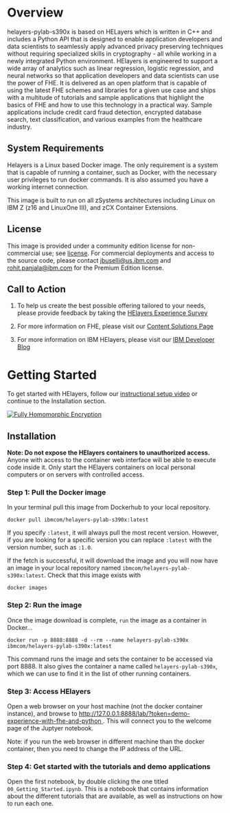 # Overview

helayers-pylab-s390x is based on HELayers which is written in C++ and includes a Python API that is designed to enable application developers and data scientists to seamlessly apply advanced privacy preserving techniques without requiring specialized skills in cryptography - all while working in a newly integrated Python environment. HElayers is engineered to support a wide array of analytics such as linear regression, logistic regression, and neural networks so that application developers and data scientists can use the power of FHE. It is delivered as an open platform that is capable of using the latest FHE schemes and libraries for a given use case and ships with a multitude of tutorials and sample applications that highlight the basics of FHE and how to use this technology in a practical way. Sample applications include credit card fraud detection, encrypted database search, text classification, and various examples from the healthcare industry.

## System Requirements

Helayers is a Linux based Docker image.  The only requirement is a system that is capable of running a container, such as Docker, with the necessary user privileges to run docker commands. It is also assumed you have a working internet connection.

This image is built to run on all zSystems architectures including Linux on IBM Z (z16 and LinuxOne III), and zCX Container Extensions.

## License

This image is provided under a community edition license for non-commercial use; see [license](https://ibm.box.com/s/zfl6rt2p09811nyy8yow8t3mpsmkmsw6).
For commercial deployments and access to the source code, please contact jbuselli@us.ibm.com and rohit.panjala@ibm.com for the Premium Edition license.

## Call to Action

1. To help us create the best possible offering tailored to your needs, please provide feedback by taking the [HElayers Experience Survey](https://www.surveygizmo.com/s3/6494169/IBM-HElayers-SDK-Survey)

2. For more information on FHE, please visit our <a href="https://www.ibm.com/support/z-content-solutions/fully-homomorphic-encryption//" target=”_blank”>Content Solutions Page</a>

3. For more information on IBM HElayers, please visit our <a href="https://developer.ibm.com/blogs/secure-ai-workloads-using-fully-homomorphic-encrypted-data/" target=”_blank”>IBM Developer Blog</a>

# Getting Started

To get started with HElayers, follow our [instructional setup video](https://www.youtube.com/watch?v=_bEMWffloas&ab_channel=IBMResearch) or continue to the Installation section.

[![Fully Homomorphic Encryption](http://img.youtube.com/vi/_bEMWffloas/0.jpg)](https://www.youtube.com/watch?v=_bEMWffloas "Getting Started with HELayers")

## Installation

**Note: Do not expose the HElayers containers to unauthorized access.** Anyone with access to the container web interface will be able to execute code inside it. Only start the HElayers containers on local personal computers or on servers with controlled access.

### Step 1: Pull the Docker image

In your terminal pull this image from Dockerhub to your local repository.

    docker pull ibmcom/helayers-pylab-s390x:latest

If you specify `:latest`, it will always pull the most recent version.  However, if you are looking for a specific version you can replace `:latest` with the version number, such as `:1.0`.

If the fetch is successful, it will download the image and you will now have an image in your local repository named `ibmcom/helayers-pylab-s390x:latest`.  Check that this image exists with

    docker images


### Step 2: Run the image

Once the image download is complete, `run` the image as a container in Docker...

    docker run -p 8888:8888 -d --rm --name helayers-pylab-s390x ibmcom/helayers-pylab-s390x:latest

This command runs the image and sets the container to be accessed via port 8888.  It also gives the container a name called `helayers-pylab-s390x`, which we can use to find it in the list of other running containers.

### Step 3: Access HElayers

Open a web browser on your host machine (not the docker container instance), and browse to [http://127.0.0.1:8888/lab/?token=demo-experience-with-fhe-and-python ](http://127.0.0.1:8888/lab/?token=demo-experience-with-fhe-and-python).  This will connect you to the welcome page of the Juptyer notebook.

Note: if you run the web browser in different machine than the docker container, then you need to change the IP address of the URL.

### Step 4: Get started with the tutorials and demo applications

Open the first notebook, by double clicking the one titled `00_Getting_Started.ipynb`.  This is a notebook that contains information about the different tutorials that are available, as well as instructions on how to run each one.
